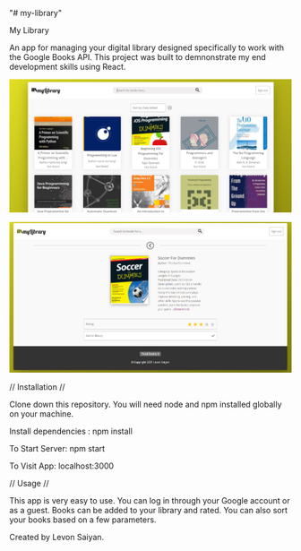"# my-library"

My Library

An app for managing your digital library designed specifically to work with the Google Books API.
This project was built to demnonstrate my end development skills using React.

![Home Page](./MyLibraryHome.PNG "Home")

![Detail Page](./MyLibraryDet.PNG "Detail")

// Installation //

Clone down this repository. You will need node and npm installed globally on your machine.

Install dependencies :
npm install

To Start Server:
npm start

To Visit App:
localhost:3000

// Usage //

This app is very easy to use. You can log in through your Google account or as a guest. Books can be added to your library and rated.
You can also sort your books based on a few parameters.

Created by Levon Saiyan.
